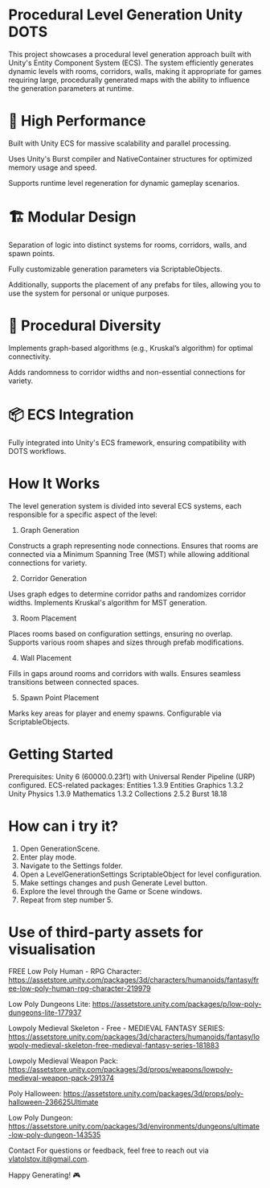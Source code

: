 # Procedural Level Generation Unity DOTS
This project showcases a procedural level generation approach built with Unity's Entity Component System (ECS). The system efficiently generates dynamic levels with rooms, corridors, walls, making it appropriate for games requiring large, procedurally generated maps with the ability to influence the generation parameters at runtime.


# 🚀 High Performance

Built with Unity ECS for massive scalability and parallel processing.

Uses Unity's Burst compiler and NativeContainer structures for optimized memory usage and speed. 

Supports runtime level regeneration for dynamic gameplay scenarios.

# 🏗 Modular Design

Separation of logic into distinct systems for rooms, corridors, walls, and spawn points.

Fully customizable generation parameters via ScriptableObjects. 

Additionally, supports the placement of any prefabs for tiles, allowing you to use the system for personal or unique purposes.

# 🔄 Procedural Diversity

Implements graph-based algorithms (e.g., Kruskal’s algorithm) for optimal connectivity.

Adds randomness to corridor widths and non-essential connections for variety.

# 📦 ECS Integration

Fully integrated into Unity's ECS framework, ensuring compatibility with DOTS workflows.




# How It Works

The level generation system is divided into several ECS systems, each responsible for a specific aspect of the level:

1. Graph Generation

Constructs a graph representing node connections.
Ensures that rooms are connected via a Minimum Spanning Tree (MST) while allowing additional connections for variety.

2. Corridor Generation

Uses graph edges to determine corridor paths and randomizes corridor widths.
Implements Kruskal's algorithm for MST generation.

3. Room Placement

Places rooms based on configuration settings, ensuring no overlap.
Supports various room shapes and sizes through prefab modifications.

4. Wall Placement

Fills in gaps around rooms and corridors with walls.
Ensures seamless transitions between connected spaces.

5. Spawn Point Placement

Marks key areas for player and enemy spawns.
Configurable via ScriptableObjects.

# Getting Started
Prerequisites:
Unity 6 (60000.0.23f1) with Universal Render Pipeline (URP) configured.
ECS-related packages:
Entities 1.3.9
Entities Graphics 1.3.2
Unity Physics 1.3.9
Mathematics 1.3.2
Collections 2.5.2
Burst 18.18

# How can i try it?
1. Open GenerationScene.
2. Enter play mode.
3. Navigate to the Settings folder.
4. Open a LevelGenerationSettings ScriptableObject for level configuration.
5. Make settings changes and push Generate Level button.
6. Explore the level through the Game or Scene windows.
7. Repeat from step number 5.

# Use of third-party assets for visualisation

FREE Low Poly Human - RPG Character: https://assetstore.unity.com/packages/3d/characters/humanoids/fantasy/free-low-poly-human-rpg-character-219979

Low Poly Dungeons Lite: https://assetstore.unity.com/packages/p/low-poly-dungeons-lite-177937

Lowpoly Medieval Skeleton - Free - MEDIEVAL FANTASY SERIES: https://assetstore.unity.com/packages/3d/characters/humanoids/fantasy/lowpoly-medieval-skeleton-free-medieval-fantasy-series-181883

Lowpoly Medieval Weapon Pack: https://assetstore.unity.com/packages/3d/props/weapons/lowpoly-medieval-weapon-pack-291374

Poly Halloween: https://assetstore.unity.com/packages/3d/props/poly-halloween-236625Ultimate 

Low Poly Dungeon: https://assetstore.unity.com/packages/3d/environments/dungeons/ultimate-low-poly-dungeon-143535

Contact
For questions or feedback, feel free to reach out via vlatolstov.it@gmail.com.



Happy Generating! 🎮
